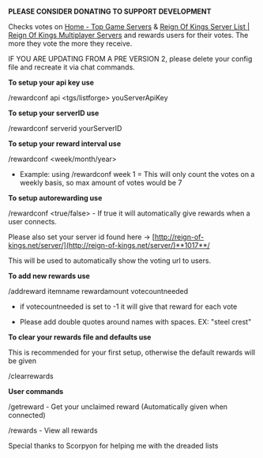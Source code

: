 **PLEASE CONSIDER DONATING TO SUPPORT DEVELOPMENT**

Checks votes on [Home - Top Game Servers](http://game-servers.top) & [Reign Of Kings Server List | Reign Of Kings Multiplayer Servers](http://reign-of-kings.net) and rewards users for their votes. The more they vote the more they receive.

IF YOU ARE UPDATING FROM A PRE VERSION 2, please delete your config file and recreate it via chat commands.

**To setup your api key use**

/rewardconf api <tgs/listforge> youServerApiKey

**To setup your serverID use**

/rewardconf serverid yourServerID

**To setup your reward interval use**

/rewardconf <week/month/year> <period>

- Example: using /rewardconf week 1 = This will only count the votes on a weekly basis, so max amount of votes would be 7

**To setup autorewarding use**

/rewardconf <true/false> - If true it will automatically give rewards when a user connects.


Please also set your server id found here -> [http://reign-of-kings.net/server/](http://reign-of-kings.net/server/)**1017**/

This will be used to automatically show the voting url to users.

**To add new rewards use**

/addreward itemname rewardamount votecountneeded

- if votecountneeded is set to -1 it will give that reward for each vote

- Please add double quotes around names with spaces. EX: "steel crest"

**To clear your rewards file and defaults use**

This is recommended for your first setup, otherwise the default rewards will be given

/clearrewards

**User commands**

/getreward - Get your unclaimed reward (Automatically given when connected)

/rewards - View all rewards


Special thanks to Scorpyon for helping me with the dreaded lists